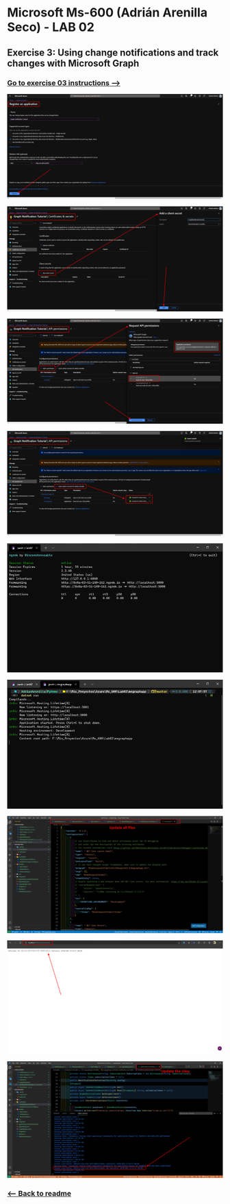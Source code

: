 # Microsoft Ms-600 (Adrián Arenilla Seco) - LAB 02


## Exercise 3: Using change notifications and track changes with Microsoft Graph
### [Go to exercise 03 instructions -->](04-Exercise-3-Using-change-notifications-and-track-changes-with-Microsoft-Graph.md)


![](Evidences/Image04a.png)

![](Evidences/Image04b.png)

![](Evidences/Image04c.png)

![](Evidences/Image04d.png)

![](Evidences/Image04e.png)

![](Evidences/Image04f.png)

![](Evidences/Image04g.png)

![](Evidences/Image04h.png)

![](Evidences/Image04i.png)

### [<-- Back to readme](../../../../)
